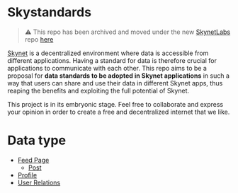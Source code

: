 # Skystandards

> :warning: This repo has been archived and moved under the new [SkynetLabs](https://github.com/SkynetLabs) repo [here](https://github.com/SkynetLabs/skystandards)

[Skynet](https://siasky.net/) is a decentralized environment where data is accessible from different applications. Having a standard for data is therefore crucial for applications to communicate with each other. This repo aims to be a proposal for **data standards to be adopted in Skynet applications** in such a way that users can share and use their data in different Skynet apps, thus reaping the benefits and exploiting the full potential of Skynet.

This project is in its embryonic stage. Feel free to collaborate and express your opinion in order to create a free and decentralized internet that we like.

# Data type

- [Feed Page](feed-page/README.md)
  - [Post](feed-page/post/README.md)
- [Profile](profile/README.md)
- [User Relations](user-relations/README.md)
